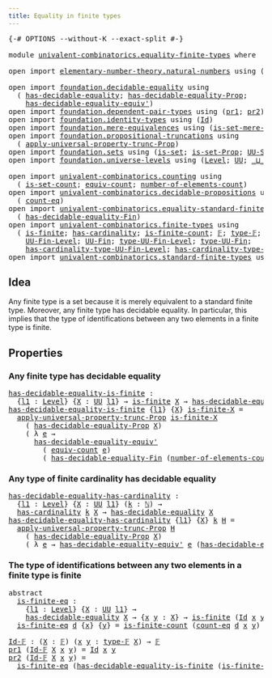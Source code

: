```yaml
---
title: Equality in finite types
---
```


<pre class="Agda"><a id="50" class="Symbol">{-#</a> <a id="54" class="Keyword">OPTIONS</a> <a id="62" class="Pragma">--without-K</a> <a id="74" class="Pragma">--exact-split</a> <a id="88" class="Symbol">#-}</a>

<a id="93" class="Keyword">module</a> <a id="100" href="univalent-combinatorics.equality-finite-types.html" class="Module">univalent-combinatorics.equality-finite-types</a> <a id="146" class="Keyword">where</a>

<a id="153" class="Keyword">open</a> <a id="158" class="Keyword">import</a> <a id="165" href="elementary-number-theory.natural-numbers.html" class="Module">elementary-number-theory.natural-numbers</a> <a id="206" class="Keyword">using</a> <a id="212" class="Symbol">(</a><a id="213" href="elementary-number-theory.natural-numbers.html#1548" class="Datatype">ℕ</a><a id="214" class="Symbol">)</a>

<a id="217" class="Keyword">open</a> <a id="222" class="Keyword">import</a> <a id="229" href="foundation.decidable-equality.html" class="Module">foundation.decidable-equality</a> <a id="259" class="Keyword">using</a>
  <a id="267" class="Symbol">(</a> <a id="269" href="foundation.decidable-equality.html#1796" class="Function">has-decidable-equality</a><a id="291" class="Symbol">;</a> <a id="293" href="foundation.decidable-equality.html#7770" class="Function">has-decidable-equality-Prop</a><a id="320" class="Symbol">;</a>
    <a id="326" href="foundation.decidable-equality.html#4821" class="Function">has-decidable-equality-equiv&#39;</a><a id="355" class="Symbol">)</a>
<a id="357" class="Keyword">open</a> <a id="362" class="Keyword">import</a> <a id="369" href="foundation.dependent-pair-types.html" class="Module">foundation.dependent-pair-types</a> <a id="401" class="Keyword">using</a> <a id="407" class="Symbol">(</a><a id="408" href="foundation-core.dependent-pair-types.html#605" class="Field">pr1</a><a id="411" class="Symbol">;</a> <a id="413" href="foundation-core.dependent-pair-types.html#617" class="Field">pr2</a><a id="416" class="Symbol">)</a>
<a id="418" class="Keyword">open</a> <a id="423" class="Keyword">import</a> <a id="430" href="foundation.identity-types.html" class="Module">foundation.identity-types</a> <a id="456" class="Keyword">using</a> <a id="462" class="Symbol">(</a><a id="463" href="foundation-core.identity-types.html#1767" class="Datatype">Id</a><a id="465" class="Symbol">)</a>
<a id="467" class="Keyword">open</a> <a id="472" class="Keyword">import</a> <a id="479" href="foundation.mere-equivalences.html" class="Module">foundation.mere-equivalences</a> <a id="508" class="Keyword">using</a> <a id="514" class="Symbol">(</a><a id="515" href="foundation.mere-equivalences.html#3474" class="Function">is-set-mere-equiv&#39;</a><a id="533" class="Symbol">)</a>
<a id="535" class="Keyword">open</a> <a id="540" class="Keyword">import</a> <a id="547" href="foundation.propositional-truncations.html" class="Module">foundation.propositional-truncations</a> <a id="584" class="Keyword">using</a>
  <a id="592" class="Symbol">(</a> <a id="594" href="foundation.propositional-truncations.html#5775" class="Function">apply-universal-property-trunc-Prop</a><a id="629" class="Symbol">)</a>
<a id="631" class="Keyword">open</a> <a id="636" class="Keyword">import</a> <a id="643" href="foundation.sets.html" class="Module">foundation.sets</a> <a id="659" class="Keyword">using</a> <a id="665" class="Symbol">(</a><a id="666" href="foundation-core.sets.html#1113" class="Function">is-set</a><a id="672" class="Symbol">;</a> <a id="674" href="foundation.sets.html#2579" class="Function">is-set-Prop</a><a id="685" class="Symbol">;</a> <a id="687" href="foundation-core.sets.html#1190" class="Function">UU-Set</a><a id="693" class="Symbol">)</a>
<a id="695" class="Keyword">open</a> <a id="700" class="Keyword">import</a> <a id="707" href="foundation.universe-levels.html" class="Module">foundation.universe-levels</a> <a id="734" class="Keyword">using</a> <a id="740" class="Symbol">(</a><a id="741" href="Agda.Primitive.html#597" class="Postulate">Level</a><a id="746" class="Symbol">;</a> <a id="748" href="foundation-core.universe-levels.html#235" class="Primitive">UU</a><a id="750" class="Symbol">;</a> <a id="752" href="Agda.Primitive.html#810" class="Primitive Operator">_⊔_</a><a id="755" class="Symbol">;</a> <a id="757" href="Agda.Primitive.html#764" class="Primitive">lzero</a><a id="762" class="Symbol">)</a>

<a id="765" class="Keyword">open</a> <a id="770" class="Keyword">import</a> <a id="777" href="univalent-combinatorics.counting.html" class="Module">univalent-combinatorics.counting</a> <a id="810" class="Keyword">using</a>
  <a id="818" class="Symbol">(</a> <a id="820" href="univalent-combinatorics.counting.html#2757" class="Function">is-set-count</a><a id="832" class="Symbol">;</a> <a id="834" href="univalent-combinatorics.counting.html#2098" class="Function">equiv-count</a><a id="845" class="Symbol">;</a> <a id="847" href="univalent-combinatorics.counting.html#2029" class="Function">number-of-elements-count</a><a id="871" class="Symbol">)</a>
<a id="873" class="Keyword">open</a> <a id="878" class="Keyword">import</a> <a id="885" href="univalent-combinatorics.decidable-propositions.html" class="Module">univalent-combinatorics.decidable-propositions</a> <a id="932" class="Keyword">using</a>
  <a id="940" class="Symbol">(</a> <a id="942" href="univalent-combinatorics.decidable-propositions.html#2356" class="Function">count-eq</a><a id="950" class="Symbol">)</a>
<a id="952" class="Keyword">open</a> <a id="957" class="Keyword">import</a> <a id="964" href="univalent-combinatorics.equality-standard-finite-types.html" class="Module">univalent-combinatorics.equality-standard-finite-types</a> <a id="1019" class="Keyword">using</a>
  <a id="1027" class="Symbol">(</a> <a id="1029" href="univalent-combinatorics.equality-standard-finite-types.html#2985" class="Function">has-decidable-equality-Fin</a><a id="1055" class="Symbol">)</a>
<a id="1057" class="Keyword">open</a> <a id="1062" class="Keyword">import</a> <a id="1069" href="univalent-combinatorics.finite-types.html" class="Module">univalent-combinatorics.finite-types</a> <a id="1106" class="Keyword">using</a>
  <a id="1114" class="Symbol">(</a> <a id="1116" href="univalent-combinatorics.finite-types.html#4134" class="Function">is-finite</a><a id="1125" class="Symbol">;</a> <a id="1127" href="univalent-combinatorics.finite-types.html#5208" class="Function">has-cardinality</a><a id="1142" class="Symbol">;</a> <a id="1144" href="univalent-combinatorics.finite-types.html#4373" class="Function">is-finite-count</a><a id="1159" class="Symbol">;</a> <a id="1161" href="univalent-combinatorics.finite-types.html#4873" class="Function">𝔽</a><a id="1162" class="Symbol">;</a> <a id="1164" href="univalent-combinatorics.finite-types.html#4912" class="Function">type-𝔽</a><a id="1170" class="Symbol">;</a> <a id="1172" href="univalent-combinatorics.finite-types.html#4957" class="Function">is-finite-type-𝔽</a><a id="1188" class="Symbol">;</a>
    <a id="1194" href="univalent-combinatorics.finite-types.html#5385" class="Function">UU-Fin-Level</a><a id="1206" class="Symbol">;</a> <a id="1208" href="univalent-combinatorics.finite-types.html#5852" class="Function">UU-Fin</a><a id="1214" class="Symbol">;</a> <a id="1216" href="univalent-combinatorics.finite-types.html#5480" class="Function">type-UU-Fin-Level</a><a id="1233" class="Symbol">;</a> <a id="1235" href="univalent-combinatorics.finite-types.html#5914" class="Function">type-UU-Fin</a><a id="1246" class="Symbol">;</a>
    <a id="1252" href="univalent-combinatorics.finite-types.html#5588" class="Function">has-cardinality-type-UU-Fin-Level</a><a id="1285" class="Symbol">;</a> <a id="1287" href="univalent-combinatorics.finite-types.html#5994" class="Function">has-cardinality-type-UU-Fin</a><a id="1314" class="Symbol">)</a>
<a id="1316" class="Keyword">open</a> <a id="1321" class="Keyword">import</a> <a id="1328" href="univalent-combinatorics.standard-finite-types.html" class="Module">univalent-combinatorics.standard-finite-types</a> <a id="1374" class="Keyword">using</a> <a id="1380" class="Symbol">(</a><a id="1381" href="univalent-combinatorics.standard-finite-types.html#2442" class="Function">is-set-Fin</a><a id="1391" class="Symbol">)</a>
</pre>
## Idea

Any finite type is a set because it is merely equivalent to a standard finite type. Moreover, any finite type has decidable equality. In particular, this implies that the type of identifications between any two elements in a finite type is finite.

## Properties

### Any finite type has decidable equality

<pre class="Agda"><a id="has-decidable-equality-is-finite"></a><a id="1723" href="univalent-combinatorics.equality-finite-types.html#1723" class="Function">has-decidable-equality-is-finite</a> <a id="1756" class="Symbol">:</a>
  <a id="1760" class="Symbol">{</a><a id="1761" href="univalent-combinatorics.equality-finite-types.html#1761" class="Bound">l1</a> <a id="1764" class="Symbol">:</a> <a id="1766" href="Agda.Primitive.html#597" class="Postulate">Level</a><a id="1771" class="Symbol">}</a> <a id="1773" class="Symbol">{</a><a id="1774" href="univalent-combinatorics.equality-finite-types.html#1774" class="Bound">X</a> <a id="1776" class="Symbol">:</a> <a id="1778" href="foundation-core.universe-levels.html#235" class="Primitive">UU</a> <a id="1781" href="univalent-combinatorics.equality-finite-types.html#1761" class="Bound">l1</a><a id="1783" class="Symbol">}</a> <a id="1785" class="Symbol">→</a> <a id="1787" href="univalent-combinatorics.finite-types.html#4134" class="Function">is-finite</a> <a id="1797" href="univalent-combinatorics.equality-finite-types.html#1774" class="Bound">X</a> <a id="1799" class="Symbol">→</a> <a id="1801" href="foundation.decidable-equality.html#1796" class="Function">has-decidable-equality</a> <a id="1824" href="univalent-combinatorics.equality-finite-types.html#1774" class="Bound">X</a>
<a id="1826" href="univalent-combinatorics.equality-finite-types.html#1723" class="Function">has-decidable-equality-is-finite</a> <a id="1859" class="Symbol">{</a><a id="1860" href="univalent-combinatorics.equality-finite-types.html#1860" class="Bound">l1</a><a id="1862" class="Symbol">}</a> <a id="1864" class="Symbol">{</a><a id="1865" href="univalent-combinatorics.equality-finite-types.html#1865" class="Bound">X</a><a id="1866" class="Symbol">}</a> <a id="1868" href="univalent-combinatorics.equality-finite-types.html#1868" class="Bound">is-finite-X</a> <a id="1880" class="Symbol">=</a>
  <a id="1884" href="foundation.propositional-truncations.html#5775" class="Function">apply-universal-property-trunc-Prop</a> <a id="1920" href="univalent-combinatorics.equality-finite-types.html#1868" class="Bound">is-finite-X</a>
    <a id="1936" class="Symbol">(</a> <a id="1938" href="foundation.decidable-equality.html#7770" class="Function">has-decidable-equality-Prop</a> <a id="1966" href="univalent-combinatorics.equality-finite-types.html#1865" class="Bound">X</a><a id="1967" class="Symbol">)</a>
    <a id="1973" class="Symbol">(</a> <a id="1975" class="Symbol">λ</a> <a id="1977" href="univalent-combinatorics.equality-finite-types.html#1977" class="Bound">e</a> <a id="1979" class="Symbol">→</a>
      <a id="1987" href="foundation.decidable-equality.html#4821" class="Function">has-decidable-equality-equiv&#39;</a>
        <a id="2025" class="Symbol">(</a> <a id="2027" href="univalent-combinatorics.counting.html#2098" class="Function">equiv-count</a> <a id="2039" href="univalent-combinatorics.equality-finite-types.html#1977" class="Bound">e</a><a id="2040" class="Symbol">)</a>
        <a id="2050" class="Symbol">(</a> <a id="2052" href="univalent-combinatorics.equality-standard-finite-types.html#2985" class="Function">has-decidable-equality-Fin</a> <a id="2079" class="Symbol">(</a><a id="2080" href="univalent-combinatorics.counting.html#2029" class="Function">number-of-elements-count</a> <a id="2105" href="univalent-combinatorics.equality-finite-types.html#1977" class="Bound">e</a><a id="2106" class="Symbol">)))</a>
</pre>
### Any type of finite cardinality has decidable equality

<pre class="Agda"><a id="has-decidable-equality-has-cardinality"></a><a id="2182" href="univalent-combinatorics.equality-finite-types.html#2182" class="Function">has-decidable-equality-has-cardinality</a> <a id="2221" class="Symbol">:</a>
  <a id="2225" class="Symbol">{</a><a id="2226" href="univalent-combinatorics.equality-finite-types.html#2226" class="Bound">l1</a> <a id="2229" class="Symbol">:</a> <a id="2231" href="Agda.Primitive.html#597" class="Postulate">Level</a><a id="2236" class="Symbol">}</a> <a id="2238" class="Symbol">{</a><a id="2239" href="univalent-combinatorics.equality-finite-types.html#2239" class="Bound">X</a> <a id="2241" class="Symbol">:</a> <a id="2243" href="foundation-core.universe-levels.html#235" class="Primitive">UU</a> <a id="2246" href="univalent-combinatorics.equality-finite-types.html#2226" class="Bound">l1</a><a id="2248" class="Symbol">}</a> <a id="2250" class="Symbol">(</a><a id="2251" href="univalent-combinatorics.equality-finite-types.html#2251" class="Bound">k</a> <a id="2253" class="Symbol">:</a> <a id="2255" href="elementary-number-theory.natural-numbers.html#1548" class="Datatype">ℕ</a><a id="2256" class="Symbol">)</a> <a id="2258" class="Symbol">→</a>
  <a id="2262" href="univalent-combinatorics.finite-types.html#5208" class="Function">has-cardinality</a> <a id="2278" href="univalent-combinatorics.equality-finite-types.html#2251" class="Bound">k</a> <a id="2280" href="univalent-combinatorics.equality-finite-types.html#2239" class="Bound">X</a> <a id="2282" class="Symbol">→</a> <a id="2284" href="foundation.decidable-equality.html#1796" class="Function">has-decidable-equality</a> <a id="2307" href="univalent-combinatorics.equality-finite-types.html#2239" class="Bound">X</a>
<a id="2309" href="univalent-combinatorics.equality-finite-types.html#2182" class="Function">has-decidable-equality-has-cardinality</a> <a id="2348" class="Symbol">{</a><a id="2349" href="univalent-combinatorics.equality-finite-types.html#2349" class="Bound">l1</a><a id="2351" class="Symbol">}</a> <a id="2353" class="Symbol">{</a><a id="2354" href="univalent-combinatorics.equality-finite-types.html#2354" class="Bound">X</a><a id="2355" class="Symbol">}</a> <a id="2357" href="univalent-combinatorics.equality-finite-types.html#2357" class="Bound">k</a> <a id="2359" href="univalent-combinatorics.equality-finite-types.html#2359" class="Bound">H</a> <a id="2361" class="Symbol">=</a>
  <a id="2365" href="foundation.propositional-truncations.html#5775" class="Function">apply-universal-property-trunc-Prop</a> <a id="2401" href="univalent-combinatorics.equality-finite-types.html#2359" class="Bound">H</a>
    <a id="2407" class="Symbol">(</a> <a id="2409" href="foundation.decidable-equality.html#7770" class="Function">has-decidable-equality-Prop</a> <a id="2437" href="univalent-combinatorics.equality-finite-types.html#2354" class="Bound">X</a><a id="2438" class="Symbol">)</a>
    <a id="2444" class="Symbol">(</a> <a id="2446" class="Symbol">λ</a> <a id="2448" href="univalent-combinatorics.equality-finite-types.html#2448" class="Bound">e</a> <a id="2450" class="Symbol">→</a> <a id="2452" href="foundation.decidable-equality.html#4821" class="Function">has-decidable-equality-equiv&#39;</a> <a id="2482" href="univalent-combinatorics.equality-finite-types.html#2448" class="Bound">e</a> <a id="2484" class="Symbol">(</a><a id="2485" href="univalent-combinatorics.equality-standard-finite-types.html#2985" class="Function">has-decidable-equality-Fin</a> <a id="2512" href="univalent-combinatorics.equality-finite-types.html#2357" class="Bound">k</a><a id="2513" class="Symbol">))</a>
</pre>
### The type of identifications between any two elements in a finite type is finite

<pre class="Agda"><a id="2614" class="Keyword">abstract</a>
  <a id="is-finite-eq"></a><a id="2625" href="univalent-combinatorics.equality-finite-types.html#2625" class="Function">is-finite-eq</a> <a id="2638" class="Symbol">:</a>
    <a id="2644" class="Symbol">{</a><a id="2645" href="univalent-combinatorics.equality-finite-types.html#2645" class="Bound">l1</a> <a id="2648" class="Symbol">:</a> <a id="2650" href="Agda.Primitive.html#597" class="Postulate">Level</a><a id="2655" class="Symbol">}</a> <a id="2657" class="Symbol">{</a><a id="2658" href="univalent-combinatorics.equality-finite-types.html#2658" class="Bound">X</a> <a id="2660" class="Symbol">:</a> <a id="2662" href="foundation-core.universe-levels.html#235" class="Primitive">UU</a> <a id="2665" href="univalent-combinatorics.equality-finite-types.html#2645" class="Bound">l1</a><a id="2667" class="Symbol">}</a> <a id="2669" class="Symbol">→</a>
    <a id="2675" href="foundation.decidable-equality.html#1796" class="Function">has-decidable-equality</a> <a id="2698" href="univalent-combinatorics.equality-finite-types.html#2658" class="Bound">X</a> <a id="2700" class="Symbol">→</a> <a id="2702" class="Symbol">{</a><a id="2703" href="univalent-combinatorics.equality-finite-types.html#2703" class="Bound">x</a> <a id="2705" href="univalent-combinatorics.equality-finite-types.html#2705" class="Bound">y</a> <a id="2707" class="Symbol">:</a> <a id="2709" href="univalent-combinatorics.equality-finite-types.html#2658" class="Bound">X</a><a id="2710" class="Symbol">}</a> <a id="2712" class="Symbol">→</a> <a id="2714" href="univalent-combinatorics.finite-types.html#4134" class="Function">is-finite</a> <a id="2724" class="Symbol">(</a><a id="2725" href="foundation-core.identity-types.html#1767" class="Datatype">Id</a> <a id="2728" href="univalent-combinatorics.equality-finite-types.html#2703" class="Bound">x</a> <a id="2730" href="univalent-combinatorics.equality-finite-types.html#2705" class="Bound">y</a><a id="2731" class="Symbol">)</a>
  <a id="2735" href="univalent-combinatorics.equality-finite-types.html#2625" class="Function">is-finite-eq</a> <a id="2748" href="univalent-combinatorics.equality-finite-types.html#2748" class="Bound">d</a> <a id="2750" class="Symbol">{</a><a id="2751" href="univalent-combinatorics.equality-finite-types.html#2751" class="Bound">x</a><a id="2752" class="Symbol">}</a> <a id="2754" class="Symbol">{</a><a id="2755" href="univalent-combinatorics.equality-finite-types.html#2755" class="Bound">y</a><a id="2756" class="Symbol">}</a> <a id="2758" class="Symbol">=</a> <a id="2760" href="univalent-combinatorics.finite-types.html#4373" class="Function">is-finite-count</a> <a id="2776" class="Symbol">(</a><a id="2777" href="univalent-combinatorics.decidable-propositions.html#2356" class="Function">count-eq</a> <a id="2786" href="univalent-combinatorics.equality-finite-types.html#2748" class="Bound">d</a> <a id="2788" href="univalent-combinatorics.equality-finite-types.html#2751" class="Bound">x</a> <a id="2790" href="univalent-combinatorics.equality-finite-types.html#2755" class="Bound">y</a><a id="2791" class="Symbol">)</a>

<a id="Id-𝔽"></a><a id="2794" href="univalent-combinatorics.equality-finite-types.html#2794" class="Function">Id-𝔽</a> <a id="2799" class="Symbol">:</a> <a id="2801" class="Symbol">(</a><a id="2802" href="univalent-combinatorics.equality-finite-types.html#2802" class="Bound">X</a> <a id="2804" class="Symbol">:</a> <a id="2806" href="univalent-combinatorics.finite-types.html#4873" class="Function">𝔽</a><a id="2807" class="Symbol">)</a> <a id="2809" class="Symbol">(</a><a id="2810" href="univalent-combinatorics.equality-finite-types.html#2810" class="Bound">x</a> <a id="2812" href="univalent-combinatorics.equality-finite-types.html#2812" class="Bound">y</a> <a id="2814" class="Symbol">:</a> <a id="2816" href="univalent-combinatorics.finite-types.html#4912" class="Function">type-𝔽</a> <a id="2823" href="univalent-combinatorics.equality-finite-types.html#2802" class="Bound">X</a><a id="2824" class="Symbol">)</a> <a id="2826" class="Symbol">→</a> <a id="2828" href="univalent-combinatorics.finite-types.html#4873" class="Function">𝔽</a>
<a id="2830" href="foundation-core.dependent-pair-types.html#605" class="Field">pr1</a> <a id="2834" class="Symbol">(</a><a id="2835" href="univalent-combinatorics.equality-finite-types.html#2794" class="Function">Id-𝔽</a> <a id="2840" href="univalent-combinatorics.equality-finite-types.html#2840" class="Bound">X</a> <a id="2842" href="univalent-combinatorics.equality-finite-types.html#2842" class="Bound">x</a> <a id="2844" href="univalent-combinatorics.equality-finite-types.html#2844" class="Bound">y</a><a id="2845" class="Symbol">)</a> <a id="2847" class="Symbol">=</a> <a id="2849" href="foundation-core.identity-types.html#1767" class="Datatype">Id</a> <a id="2852" href="univalent-combinatorics.equality-finite-types.html#2842" class="Bound">x</a> <a id="2854" href="univalent-combinatorics.equality-finite-types.html#2844" class="Bound">y</a>
<a id="2856" href="foundation-core.dependent-pair-types.html#617" class="Field">pr2</a> <a id="2860" class="Symbol">(</a><a id="2861" href="univalent-combinatorics.equality-finite-types.html#2794" class="Function">Id-𝔽</a> <a id="2866" href="univalent-combinatorics.equality-finite-types.html#2866" class="Bound">X</a> <a id="2868" href="univalent-combinatorics.equality-finite-types.html#2868" class="Bound">x</a> <a id="2870" href="univalent-combinatorics.equality-finite-types.html#2870" class="Bound">y</a><a id="2871" class="Symbol">)</a> <a id="2873" class="Symbol">=</a>
  <a id="2877" href="univalent-combinatorics.equality-finite-types.html#2625" class="Function">is-finite-eq</a> <a id="2890" class="Symbol">(</a><a id="2891" href="univalent-combinatorics.equality-finite-types.html#1723" class="Function">has-decidable-equality-is-finite</a> <a id="2924" class="Symbol">(</a><a id="2925" href="univalent-combinatorics.finite-types.html#4957" class="Function">is-finite-type-𝔽</a> <a id="2942" href="univalent-combinatorics.equality-finite-types.html#2866" class="Bound">X</a><a id="2943" class="Symbol">))</a>
</pre>